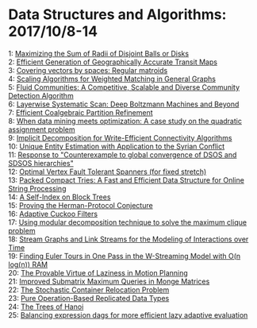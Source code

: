 # Data Structures and Algorithms: 2017/10/8-14  
1: [Maximizing the Sum of Radii of Disjoint Balls or Disks](https://doi.org/10.48550/arXiv.1607.02184)  
2: [Efficient Generation of Geographically Accurate Transit Maps](https://doi.org/10.48550/arXiv.1710.02226)  
3: [Covering vectors by spaces: Regular matroids](https://doi.org/10.48550/arXiv.1710.02300)  
4: [Scaling Algorithms for Weighted Matching in General Graphs](https://doi.org/10.48550/arXiv.1411.1919)  
5: [Fluid Communities: A Competitive, Scalable and Diverse Community  Detection Algorithm](https://doi.org/10.48550/arXiv.1703.09307)  
6: [Layerwise Systematic Scan: Deep Boltzmann Machines and Beyond](https://doi.org/10.48550/arXiv.1705.05154)  
7: [Efficient Coalgebraic Partition Refinement](https://doi.org/10.48550/arXiv.1705.08362)  
8: [When data mining meets optimization: A case study on the quadratic  assignment problem](https://doi.org/10.48550/arXiv.1708.05214)  
9: [Implicit Decomposition for Write-Efficient Connectivity Algorithms](https://doi.org/10.48550/arXiv.1710.02637)  
10: [Unique Entity Estimation with Application to the Syrian Conflict](https://doi.org/10.48550/arXiv.1710.02690)  
11: [Response to "Counterexample to global convergence of DSOS and SDSOS  hierarchies"](https://doi.org/10.48550/arXiv.1710.02901)  
12: [Optimal Vertex Fault Tolerant Spanners (for fixed stretch)](https://doi.org/10.48550/arXiv.1710.03164)  
13: [Packed Compact Tries: A Fast and Efficient Data Structure for Online  String Processing](https://doi.org/10.48550/arXiv.1602.00422)  
14: [A Self-Index on Block Trees](https://doi.org/10.48550/arXiv.1606.06617)  
15: [Proving the Herman-Protocol Conjecture](https://doi.org/10.48550/arXiv.1504.01130)  
16: [Adaptive Cuckoo Filters](https://doi.org/10.48550/arXiv.1704.06818)  
17: [Using modular decomposition technique to solve the maximum clique  problem](https://doi.org/10.48550/arXiv.1710.04040)  
18: [Stream Graphs and Link Streams for the Modeling of Interactions over  Time](https://doi.org/10.48550/arXiv.1710.04073)  
19: [Finding Euler Tours in One Pass in the W-Streaming Model with O(n  log(n)) RAM](https://doi.org/10.48550/arXiv.1710.04091)  
20: [The Provable Virtue of Laziness in Motion Planning](https://doi.org/10.48550/arXiv.1710.04101)  
21: [Improved Submatrix Maximum Queries in Monge Matrices](https://doi.org/10.48550/arXiv.1307.2313)  
22: [The Stochastic Container Relocation Problem](https://doi.org/10.48550/arXiv.1703.04769)  
23: [Pure Operation-Based Replicated Data Types](https://doi.org/10.48550/arXiv.1710.04469)  
24: [The Trees of Hanoi](https://doi.org/10.48550/arXiv.1710.04551)  
25: [Balancing expression dags for more efficient lazy adaptive evaluation](https://doi.org/10.48550/arXiv.1710.04576)  